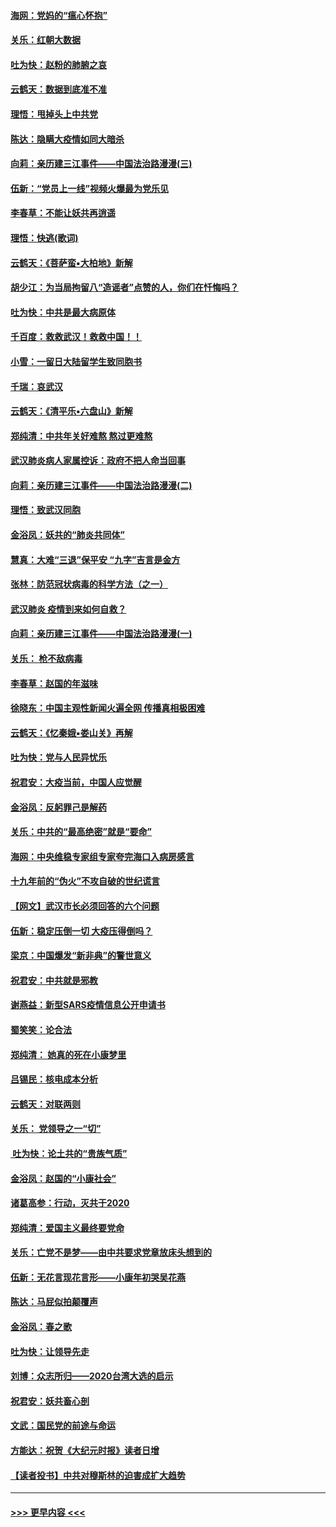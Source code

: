 #### [海网：党妈的“瘟心怀抱”](../pages/nsc993/n11840740.md?t=02032022) 
#### [关乐：红朝大数据](../pages/nsc993/n11840675.md?t=02032022) 
#### [吐为快：赵粉的肺腑之哀](../pages/nsc993/n11840618.md?t=02032022) 
#### [云鹤天：数据到底准不准](../pages/nsc993/n11840325.md?t=02032022) 
#### [理悟：甩掉头上中共党](../pages/nsc993/n11838826.md?t=02032022) 
#### [陈达：隐瞒大疫情如同大暗杀](../pages/nsc993/n11838771.md?t=02032022) 
#### [向莉：亲历建三江事件——中国法治路漫漫(三)](../pages/nsc993/n11831825.md?t=02032022) 
#### [伍新：“党员上一线”视频火爆最为党乐见](../pages/nsc993/n11838200.md?t=02032022) 
#### [李春草：不能让妖共再逍遥](../pages/nsc993/n11838102.md?t=02032022) 
#### [理悟：快逃(歌词)](../pages/nsc993/n11838083.md?t=02032022) 
#### [云鹤天：《菩萨蛮▪大柏地》新解](../pages/nsc993/n11838059.md?t=02032022) 
#### [胡少江：为当局拘留八“造谣者”点赞的人，你们在忏悔吗？](../pages/nsc993/n11836801.md?t=02032022) 
#### [吐为快：中共是最大病原体](../pages/nsc993/n11836748.md?t=02032022) 
#### [千百度：救救武汉！救救中国！！](../pages/nsc993/n11836145.md?t=02032022) 
#### [小雪：一留日大陆留学生致同胞书](../pages/nsc993/n11834624.md?t=02032022) 
#### [千瑞：哀武汉](../pages/nsc993/n11833647.md?t=02032022) 
#### [云鹤天：《清平乐▪六盘山》新解](../pages/nsc993/n11833611.md?t=02032022) 
#### [郑纯清：中共年关好难熬 熬过更难熬](../pages/nsc993/n11833489.md?t=02032022) 
#### [武汉肺炎病人家属控诉：政府不把人命当回事](../pages/nsc993/n11833205.md?t=02032022) 
#### [向莉：亲历建三江事件——中国法治路漫漫(二)](../pages/nsc993/n11829102.md?t=02032022) 
#### [理悟：致武汉同胞](../pages/nsc993/n11831522.md?t=02032022) 
#### [金浴凤：妖共的“肺炎共同体”](../pages/nsc993/n11829448.md?t=02032022) 
#### [慧真：大难“三退”保平安 “九字”吉言是金方](../pages/nsc993/n11829501.md?t=02032022) 
#### [张林：防范冠状病毒的科学方法（之一）](../pages/nsc993/n11828618.md?t=02032022) 
#### [武汉肺炎 疫情到来如何自救？](../pages/nsc993/n11827632.md?t=02032022) 
#### [向莉：亲历建三江事件——中国法治路漫漫(一)](../pages/nsc993/n11827190.md?t=02032022) 
#### [关乐： 枪不敌病毒](../pages/nsc993/n11826746.md?t=02032022) 
#### [李春草：赵国的年滋味](../pages/nsc993/n11826321.md?t=02032022) 
#### [徐晓东：中国主观性新闻火遍全网 传播真相极困难](../pages/nsc993/n11826508.md?t=02032022) 
#### [云鹤天：《忆秦娥▪娄山关》再解](../pages/nsc993/n11824682.md?t=02032022) 
#### [吐为快：党与人民异忧乐](../pages/nsc993/n11824660.md?t=02032022) 
#### [祝君安：大疫当前，中国人应觉醒](../pages/nsc993/n11821946.md?t=02032022) 
#### [金浴凤：反躬罪己是解药](../pages/nsc993/n11820280.md?t=02032022) 
#### [关乐：中共的“最高绝密”就是“要命”](../pages/nsc993/n11816946.md?t=02032022) 
#### [海网：中央维稳专家组专家夸完海口入病房感言](../pages/nsc993/n11815138.md?t=02032022) 
#### [十九年前的“伪火”不攻自破的世纪谎言](../pages/nsc993/n11813238.md?t=02032022) 
#### [【网文】武汉市长必须回答的六个问题](../pages/nsc993/n11813848.md?t=02032022) 
#### [伍新：稳定压倒一切 大疫压得倒吗？](../pages/nsc993/n11812634.md?t=02032022) 
#### [梁京：中国爆发“新非典”的警世意义](../pages/nsc993/n11812554.md?t=02032022) 
#### [祝君安：中共就是邪教](../pages/nsc993/n11812431.md?t=02032022) 
#### [谢燕益：新型SARS疫情信息公开申请书](../pages/nsc993/n11808840.md?t=02032022) 
#### [蜀笑笑：论合法](../pages/nsc993/n11808064.md?t=02032022) 
#### [郑纯清： 她真的死在小康梦里](../pages/nsc993/n11806623.md?t=02032022) 
#### [吕锡民：核电成本分析](../pages/nsc993/n11806284.md?t=02032022) 
#### [云鹤天：对联两则](../pages/nsc993/n11805957.md?t=02032022) 
#### [关乐： 党领导之一“切”](../pages/nsc993/n11804505.md?t=02032022) 
#### [ 吐为快：论土共的“贵族气质”](../pages/nsc993/n11804490.md?t=02032022) 
#### [金浴凤：赵国的“小康社会”](../pages/nsc993/n11804452.md?t=02032022) 
#### [诸葛高参：行动，灭共于2020](../pages/nsc993/n11804120.md?t=02032022) 
#### [郑纯清：爱国主义最终要党命](../pages/nsc993/n11802197.md?t=02032022) 
#### [关乐：亡党不是梦——由中共要求党章放床头想到的](../pages/nsc993/n11802156.md?t=02032022) 
#### [伍新：无花言现花言形——小康年初哭吴花燕](../pages/nsc993/n11800044.md?t=02032022) 
#### [陈达：马屁似拍颠覆声](../pages/nsc993/n11800010.md?t=02032022) 
#### [金浴凤：春之歌](../pages/nsc993/n11797687.md?t=02032022) 
#### [吐为快：让领导先走](../pages/nsc993/n11797512.md?t=02032022) 
#### [刘博：众志所归——2020台湾大选的启示](../pages/nsc993/n11796878.md?t=02032022) 
#### [祝君安：妖共畜心剖](../pages/nsc993/n11794273.md?t=02032022) 
#### [文武：国民党的前途与命运](../pages/nsc993/n11794198.md?t=02032022) 
#### [方能达：祝贺《大纪元时报》读者日增](../pages/nsc993/n11793807.md?t=02032022) 
#### [【读者投书】中共对穆斯林的迫害成扩大趋势](../pages/nsc993/n11791371.md?t=02032022) 

----
#### [ >>> 更早内容 <<< ](../indexes/nsc993-earlier.md)
